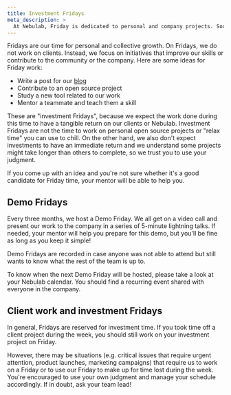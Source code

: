 ```yaml
---
title: Investment Fridays
meta_description: >
  At Nebulab, Friday is dedicated to personal and company projects. Sounds interesting? Read on!
---
```


Fridays are our time for personal and collective growth. On Fridays, we do not work on clients.
Instead, we focus on initiatives that improve our skills or contribute to the community or the
company. Here are some ideas for Friday work:

- Write a post for our [blog](working-on-nebulab/blog)
- Contribute to an open source project
- Study a new tool related to our work
- Mentor a teammate and teach them a skill

These are "investment Fridays", because we expect the work done during this time to have a tangible
return on our clients or Nebulab. Investment Fridays are not the time to work on personal open
source projects or "relax time" you can use to chill. On the other hand, we also don't expect
investments to have an immediate return and we understand some projects might take longer than
others to complete, so we trust you to use your judgment.

If you come up with an idea and you're not sure whether it's a good candidate for Friday time, your
mentor will be able to help you.

## Demo Fridays

Every three months, we host a Demo Friday. We all get on a video call and present our work to the 
company in a series of 5-minute lightning talks. If needed, your mentor will help you prepare for 
this demo, but you'll be fine as long as you keep it simple!

Demo Fridays are recorded in case anyone was not able to attend but still wants to know what the
rest of the team is up to. 

To know when the next Demo Friday will be hosted, please take a look at your Nebulab calendar. You 
should find a recurring event shared with everyone in the company. 

## Client work and investment Fridays

In general, Fridays are reserved for investment time. If you took time off a client project during
the week, you should still work on your investment project on Friday.

However, there may be situations (e.g. critical issues that require urgent attention, product 
launches, marketing campaigns) that require us to work on a Friday or to use our Friday to make up
for time lost during the week. You're encouraged to use your own judgment and manage your schedule
accordingly. If in doubt, ask your team lead!  
